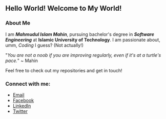 ## Hello World! Welcome to My World!

### About Me

I am ***Mahmudul Islam Mahin***, pursuing bachelor's degree in ***Software Engineering*** at **Islamic University of Technology**. I am passionate about, umm, *Coding* I guess? (Not actually!)

"*You are not a noob if you are improving regularly, even if it's at a turtle's pace.*" ~ Mahin

Feel free to check out my repositories and get in touch!

### Connect with me:
- [Email](mailto:mahmudulislammahin07@gmail.com)
- [Facebook](https://www.facebook.com/mahmudul.islam.948494?mibextid=ZbWKwL)
- [LinkedIn](https://www.linkedin.com/in/mahmudul-islam-mahin/)
- [Twitter](https://x.com/M_I_Mahin)


